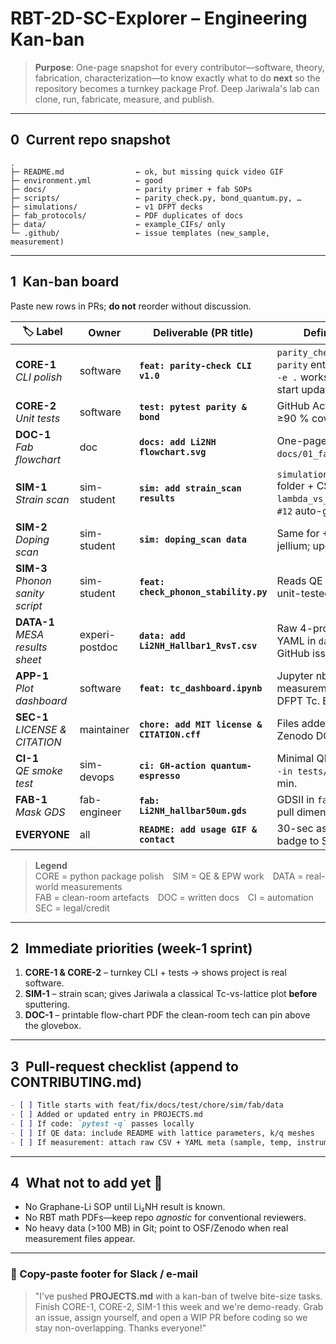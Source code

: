 # RBT-2D-SC-Explorer – Engineering Kan-ban

> **Purpose**: One-page snapshot for every contributor—software, theory,
> fabrication, characterization—to know exactly what to do **next** so the
> repository becomes a turnkey package Prof. Deep Jariwala's lab can clone,
> run, fabricate, measure, and publish.

---

## 0 Current repo snapshot

```text
.
├─ README.md                ← ok, but missing quick video GIF
├─ environment.yml          ← good
├─ docs/                    ← parity primer + fab SOPs
├─ scripts/                 ← parity_check.py, bond_quantum.py, …
├─ simulations/             ← v1 DFPT decks
├─ fab_protocols/           ← PDF duplicates of docs
├─ data/                    ← example_CIFs/ only
└─ .github/                 ← issue templates (new_sample, measurement)
```

---

## 1 Kan-ban board

Paste new rows in PRs; **do not** reorder without discussion.

| 🏷️ Label                            | Owner          | Deliverable (PR title)                      | Definition of "done"                                                                                      |
| ------------------------------------ | -------------- | ------------------------------------------- | --------------------------------------------------------------------------------------------------------- |
| **CORE-1** <br>*CLI polish*          | software       | **`feat: parity-check CLI v1.0`**           | `parity_check.py` becomes `rbt-parity` entry-point, `pip install -e .` works, README quick-start updated. |
| **CORE-2** <br>*Unit tests*          | software       | **`test: pytest parity & bond`**            | GitHub Action running `pytest`, ≥90 % coverage on `scripts/`.                                             |
| **DOC-1** <br>*Fab flowchart*        | doc            | **`docs: add Li2NH flowchart.svg`**         | One-page SVG inserted into `docs/01_fab_protocol_Li2NH.md`.                                               |
| **SIM-1** <br>*Strain scan*          | sim-student    | **`sim: add strain_scan results`**          | `simulations/strain_scan/` folder + CSV + `lambda_vs_strain.png`; `issue #12` auto-generated.             |
| **SIM-2** <br>*Doping scan*          | sim-student    | **`sim: doping_scan data`**                 | Same for +0.1 e … +0.8 e jellium; update notebook.                                                        |
| **SIM-3** <br>*Phonon sanity script* | sim-student    | **`feat: check_phonon_stability.py`**       | Reads QE `.dyn*`, prints ✅/⚠️, unit-tested.                                                               |
| **DATA-1** <br>*MESA results sheet*  | experi-postdoc | **`data: add Li2NH_Hallbar1_RvsT.csv`**     | Raw 4-probe CSV + metadata YAML in `data/measurements/`; GitHub issue auto-linked.                        |
| **APP-1** <br>*Plot dashboard*       | software       | **`feat: tc_dashboard.ipynb`**              | Jupyter nb that ingests any measurement CSV and overlays DFPT Tc. Binder badge works.                     |
| **SEC-1** <br>*LICENSE & CITATION*   | maintainer     | **`chore: add MIT license & CITATION.cff`** | Files added; repo ready for Zenodo DOI.                                                                   |
| **CI-1** <br>*QE smoke test*         | sim-devops     | **`ci: GH-action quantum-espresso`**        | Minimal QE container; runs `pw.x -in tests/min.scf.in` in <5 min.                                         |
| **FAB-1** <br>*Mask GDS*             | fab-engineer   | **`fab: Li2NH_hallbar50um.gds`**            | GDSII in `fab_protocols/masks/`; pull dimensions into SOP.                                                |
| **EVERYONE**                         | all            | **`README: add usage GIF & contact`**       | 30-sec asciinema or GIF demo; badge to Slack / Matrix invite.                                             |

> **Legend**  
> CORE = python package polish SIM = QE & EPW work DATA = real-world measurements  
> FAB = clean-room artefacts DOC = written docs CI = automation SEC = legal/credit

---

## 2 Immediate priorities (week-1 sprint)

1. **CORE-1 & CORE-2** – turnkey CLI + tests → shows project is real software.
2. **SIM-1** – strain scan; gives Jariwala a classical Tc-vs-lattice plot **before** sputtering.
3. **DOC-1** – printable flow-chart PDF the clean-room tech can pin above the glovebox.

---

## 3 Pull-request checklist (append to CONTRIBUTING.md)

```markdown
- [ ] Title starts with feat/fix/docs/test/chore/sim/fab/data
- [ ] Added or updated entry in PROJECTS.md
- [ ] If code: `pytest -q` passes locally
- [ ] If QE data: include README with lattice parameters, k/q meshes
- [ ] If measurement: attach raw CSV + YAML meta (sample, temp, instrument)
```

---

## 4 What **not** to add yet 🛑

* No Graphane-Li SOP until Li₂NH result is known.
* No RBT math PDFs—keep repo *agnostic* for conventional reviewers.
* No heavy data (>100 MB) in Git; point to OSF/Zenodo when real measurement files appear.

---

### 📣 Copy-paste footer for Slack / e-mail

> "I've pushed **PROJECTS.md** with a kan-ban of twelve bite-size tasks. Finish CORE-1, CORE-2, SIM-1 this week and we're demo-ready. Grab an issue, assign yourself, and open a WIP PR before coding so we stay non-overlapping. Thanks everyone!" 
